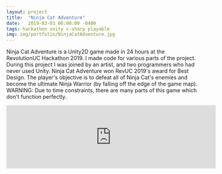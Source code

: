 ```yaml
---
layout: project
title:  "Ninja Cat Adventure"
date:   2019-03-03 06:00:00 -0400
tags: hackathon unity c-sharp playable
img: img/portfolio/NinjaCatAdventure.jpg
---
```


Ninja Cat Adventure is a Unity2D game made in 24 hours at the RevolutionUC Hackathon 2019. I made code for various parts of the project. During this project I was joined by an artist, and two programmers who had never used Unity. Ninja Cat Adventure won RevUC 2019's award for Best Design. The player's objective is to defeat all of Ninja Cat's enemies and become the ultimate Ninja Warrior (by falling off the edge of the game map). WARNING: Due to time constraints, there are many parts of this game which don't function perfectly.

<iframe frameborder="0" src="https://itch.io/embed/708739?dark=true" width="552" height="167"><a href="https://swiimii.itch.io/ninja-cat-adventure">Ninja Cat Adventure by swiimii</a></iframe>
